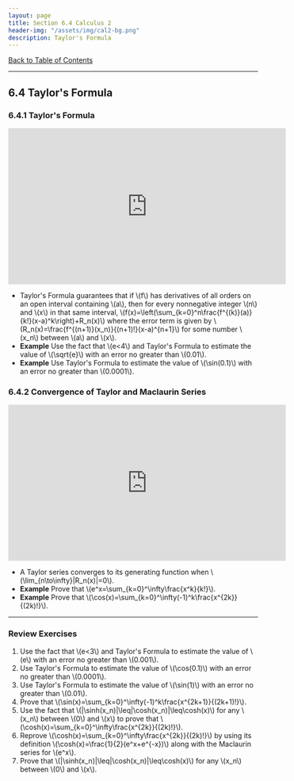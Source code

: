 ```yaml
---
layout: page
title: Section 6.4 Calculus 2
header-img: "/assets/img/cal2-bg.png"
description: Taylor's Formula
---
```


[Back to Table of Contents](../..)

---

## 6.4 Taylor's Formula

### 6.4.1 Taylor's Formula

<iframe width="560" height="315" src="https://www.youtube.com/embed/qmnRH1TgNZc" frameborder="0" allowfullscreen></iframe>

- Taylor's Formula guarantees that if \\(f\\) has derivatives of all orders
  on an open interval containing \\(a\\), then for every nonnegative integer
  \\(n\\) and \\(x\\) in that same interval,
  \\(f(x)=\left(\sum_{k=0}^n\frac{f^{(k)}(a)}{k!}(x-a)^k\right)+R_n(x)\\)
  where the error term is given by
  \\(R_n(x)=\frac{f^{(n+1)}(x_n)}{(n+1)!}(x-a)^{n+1}\\) for some number
  \\(x_n\\) between \\(a\\) and \\(x\\).
- **Example** Use the fact that \\(e<4\\) and Taylor's Formula to estimate
  the value of \\(\sqrt{e}\\) with an error no greater than \\(0.01\\).
- **Example** Use Taylor's Formula to estimate
  the value of \\(\sin(0.1)\\) with an error no greater than \\(0.0001\\).


### 6.4.2 Convergence of Taylor and Maclaurin Series

<iframe width="560" height="315" src="https://www.youtube.com/embed/9iBMea-InTQ" frameborder="0" allowfullscreen></iframe>

- A Taylor series converges to its generating function when
  \\(\lim_{n\to\infty}\|R_n(x)\|=0\\).
- **Example** Prove that \\(e^x=\sum_{k=0}^\infty\frac{x^k}{k!}\\).
- **Example** Prove that
  \\(\cos(x)=\sum_{k=0}^\infty(-1)^k\frac{x^{2k}}{(2k)!}\\).

---

### Review Exercises

1.  Use the fact that \\(e<3\\) and
    Taylor's Formula to estimate the value of \\(e\\) with an error
    no greater than \\(0.001\\).
1.  Use Taylor's Formula to estimate the value of \\(\cos(0.1)\\) with an error
    no greater than \\(0.0001\\).
1.  Use Taylor's Formula to estimate the value of \\(\sin(1)\\) with an error
    no greater than \\(0.01\\).
1.  Prove that \\(\sin(x)=\sum_{k=0}^\infty(-1)^k\frac{x^{2k+1}}{(2k+1)!}\\).
1.  Use the fact that \\(\|\sinh(x_n)\|\leq\|\cosh(x_n)\|\leq\cosh(x)\\)
    for any \\(x_n\\) between \\(0\\) and \\(x\\) to
    prove that \\(\cosh(x)=\sum_{k=0}^\infty\frac{x^{2k}}{(2k)!}\\).
1.  Reprove \\(\cosh(x)=\sum_{k=0}^\infty\frac{x^{2k}}{(2k)!}\\) by using
    its definition \\(\cosh(x)=\frac{1}{2}(e^x+e^{-x})\\) along with
    the Maclaurin series for \\(e^x\\).
1.  Prove that \\(\|\sinh(x_n)\|\leq\|\cosh(x_n)\|\leq\cosh(x)\\)
    for any \\(x_n\\) between \\(0\\) and \\(x\\).
